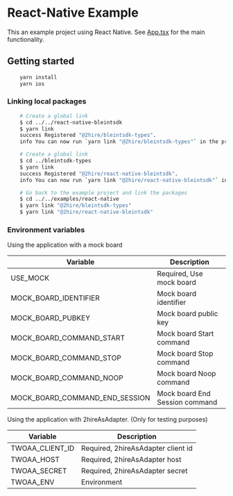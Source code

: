 # React-Native Example

This an example project using React Native.
See [App.tsx](src/App.tsx) for the main functionality.

## Getting started

```bash
    yarn install
    yarn ios
```

### Linking local packages

```bash
    # Create a global link
    $ cd ../../react-native-bleintsdk
    $ yarn link
    success Registered "@2hire/bleintsdk-types".
    info You can now run `yarn link "@2hire/bleintsdk-types"` in the projects where you want to use this package and it will be used instead.

    # Create a global link
    $ cd ../bleintsdk-types
    $ yarn link
    success Registered "@2hire/react-native-bleintsdk".
    info You can now run `yarn link "@2hire/react-native-bleintsdk"` in the projects where you want to use this package and it will be used instead.

    # Go back to the example project and link the packages
    $ cd ../../examples/react-native
    $ yarn link "@2hire/bleintsdk-types"
    $ yarn link "@2hire/react-native-bleintsdk"
```

### Environment variables

Using the application with a mock board

| Variable                       | Description                    |
| ------------------------------ | ------------------------------ |
| USE_MOCK                       | Required, Use mock board       |
| MOCK_BOARD_IDENTIFIER          | Mock board identifier          |
| MOCK_BOARD_PUBKEY              | Mock board public key          |
| MOCK_BOARD_COMMAND_START       | Mock board Start command       |
| MOCK_BOARD_COMMAND_STOP        | Mock board Stop command        |
| MOCK_BOARD_COMMAND_NOOP        | Mock board Noop command        |
| MOCK_BOARD_COMMAND_END_SESSION | Mock board End Session command |

Using the application with 2hireAsAdapter. (Only for testing purposes)

| Variable        | Description                        |
| --------------- | ---------------------------------- |
| TWOAA_CLIENT_ID | Required, 2hireAsAdapter client id |
| TWOAA_HOST      | Required, 2hireAsAdapter host      |
| TWOAA_SECRET    | Required, 2hireAsAdapter secret    |
| TWOAA_ENV       | Environment                        |
